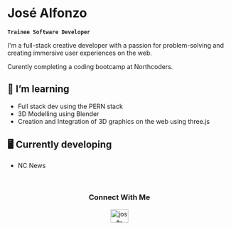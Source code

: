 # José Alfonzo

**`Trainee Software Developer`**

<p>I'm a full-stack creative developer with a passion for problem-solving and creating immersive user experiences on the web.</p> 
<p>Curently completing a coding bootcamp at Northcoders.</p> 

## 🌱 I’m learning 

- Full stack dev using the PERN stack
- 3D Modelling using Blender
- Creation and Integration of 3D graphics on the web using three.js

## 🖥️ Currently developing

- NC News
<br>
<h3 align="center">Connect With Me</h3>

<p align="center">
<a href="https://linkedin.com/in/jose-alfonzo" target="blank"><img align="center" src="https://raw.githubusercontent.com/rahuldkjain/github-profile-readme-generator/master/src/images/icons/Social/linked-in-alt.svg" alt="jose-alfonzo" height="30" width="40" /></a>
</p>
